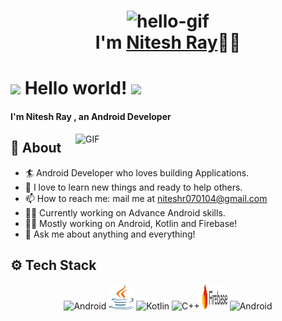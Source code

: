 
<h1 align="center"> <img src="https://d1slky1s14skwk.cloudfront.net/t1nwps%2Fpreview%2F63485735%2Fmain_large.gif?response-content-disposition=inline%3Bfilename%3D%22main_large.gif%22%3B&response-content-type=image%2Fgif&Expires=1735891364&Signature=Rkw16aEyEf2CH68ugjUIAsPFAR3Y2Q-j35D-LpUSJcR~jPrrUFv9n98ATJYTCzQijt~zdUo8knyNWgm2JVLheiYMq87q~U~SLHTF2Ly94mtebL5j~Pr5L-eGjlp-k2p4lBnejYSNyHd2yj9BxjllFewry8oRlDCiT3zfE1QXVXRTacy~UDLbcZ8MHVHwi1~ajEEhF0spFziZClB0az2JjvKfEtypeWvSBcA7ELB-Pcwu3COSjdZcphUs8nMft98Ukx9WjjFEFhY395By8LOfwM77I31CpF83pqN4ko09qbIzI4wwTqEx3brnvxfcYfJMqWk3-5wVzZyWIx~Gf~Fp7w__&Key-Pair-Id=APKAJT5WQLLEOADKLHBQ" alt="hello-gif"> <br >I'm <a href="https://www.linkedin.com/in/dheerajkotwani/">Nitesh Ray</a>👨‍💻</h1>


# <img src="https://github.com/TheDudeThatCode/TheDudeThatCode/blob/master/Assets/Hi.gif" width="29px"> Hello world!&nbsp;<img src="https://github.com/TheDudeThatCode/TheDudeThatCode/blob/master/Assets/Earth.gif" width="24px">           
#### I'm Nitesh Ray , an Android Developer

<img align="right" alt="GIF" src="https://d2mf0dukwsiak5.cloudfront.net/r7bkps%2Fpreview%2F63485291%2Fmain_full.gif?response-content-disposition=inline%3Bfilename%3D%22main_full.gif%22%3B&response-content-type=image%2Fgif&Expires=1735889709&Signature=PXW0LE6TCZ4yIUGjLvWbvLFmnnfqPYUyrHgRgDjfJAHff9Awe8rq8QbgaTlXAQULgkTyrffgS0vIYMuI~~k6v77k3-Rs6WKGEdUJGyZHIqYX7Ps-CjJaJ~seURBEwBqX0tFyspBNub3wYCkrEOiixnf1m676toNNuWk2J8qNI8l13b9YiydqncBCq-C8cC34mkCZ1A2u2R8MEzu1ZIFwoHZKPf9kMZ3VQhtmzmVJB0vqyymPXFmjy8Cn4fyelb16TWKM2~U8p7dh75bVspHB-HEoMogunsZqIBYDUbTHCmYTcmAqywjAI0IW0ljixuNDsLZW8P-qpLRv8tN3tCtXpA__&Key-Pair-Id=APKAJT5WQLLEOADKLHBQ" width="400px" />

## 🧐 About
- 🏄‍ Android Developer who loves building Applications.
- 🌱 I love to learn new things and ready to help others.
- 📫 How to reach me: mail me at [niteshr070104@gmail.com](niteshr070104@gmail.com)
- 🧙‍♂️ Currently working on Advance Android skills. 
- 👨‍💻 Mostly working on Android, Kotlin and Firebase!
- 💬 Ask me about anything and everything! 

## ⚙ Tech Stack
<p align="center">
<img src="https://raw.githubusercontent.com/gilbarbara/logos/master/logos/android-icon.svg" alt="Android" width="40" height="40"/> <img src="https://raw.githubusercontent.com/gilbarbara/logos/master/logos/java.svg" alt="Java" width="40" height="40"/> 
<img src="https://www.jrebel.com/sites/default/files/image/2021-01/what%20is%20kotlin%20banner%20image.png" alt="Kotlin" width="70" height="40"/>   
<img src="https://raw.githubusercontent.com/gilbarbara/logos/master/logos/git-icon.svg" alt="C++" width="40" height="40"/> 
<img src="https://raw.githubusercontent.com/gilbarbara/logos/master/logos/firebase.svg" alt="Firebase" width="40" height="40"/> 
<img src="https://raw.githubusercontent.com/gilbarbara/logos/master/logos/figma.svg" alt="Android" width="40" height="40"/> 
</p>
